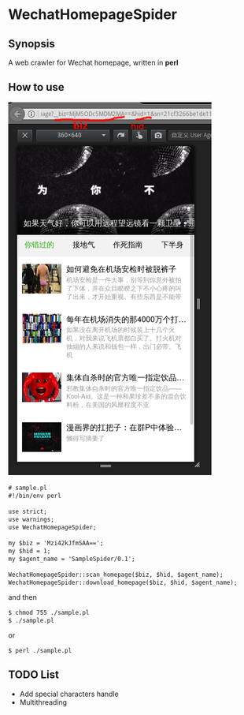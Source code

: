 # WechatHomepageSpider

## Synopsis
A web crawler for Wechat homepage, written in **perl**

## How to use
![Screenshot](https://github.com/MaryJaneInChain/WechatHomepageSpider/raw/master/docs/screenshot.png)
```
# sample.pl
#!/bin/env perl

use strict;
use warnings;
use WechatHomepageSpider;

my $biz = 'Mzi42kJfmSAA==';
my $hid = 1;
my $agent_name = 'SampleSpider/0.1';

WechatHomepageSpider::scan_homepage($biz, $hid, $agent_name);
WechatHomepageSpider::download_homepage($biz, $hid, $agent_name);
```
and then
```
$ chmod 755 ./sample.pl
$ ./sample.pl
```
or
```
$ perl ./sample.pl
```

## TODO List
* Add special characters handle
* Multithreading
